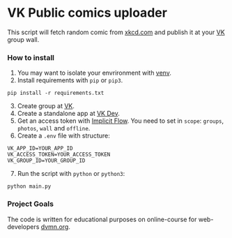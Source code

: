 # VK Public comics uploader

This script will fetch random comic from [xkcd.com](https://xkcd.com/) and publish it at your [VK](https://vk.com) group wall.

### How to install

1. You may want to isolate your envrironment with [venv](https://docs.python.org/3/library/venv.html).
2. Install requirements with `pip` or `pip3`.
```
pip install -r requirements.txt
```
3. Create group at [VK](https://vk.com).
4. Create a standalone app at [VK Dev](https://vk.com/dev).
5. Get an access token with [Implicit Flow](https://vk.com/dev/implicit_flow_user). You need to set in `scope`: `groups`, `photos`, `wall` and `offline`.
6. Create a `.env` file with structure:
```
VK_APP_ID=YOUR_APP_ID
VK_ACCESS_TOKEN=YOUR_ACCESS_TOKEN
VK_GROUP_ID=YOUR_GROUP_ID
```
7. Run the script with `python` or `python3`:
```
python main.py
```

### Project Goals

The code is written for educational purposes on online-course for web-developers [dvmn.org](https://dvmn.org/).